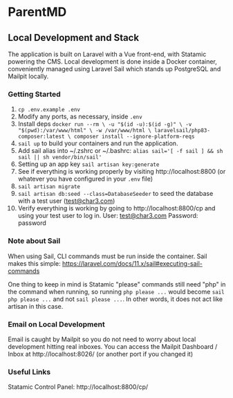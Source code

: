 # ParentMD

## Local Development and Stack

The application is built on Laravel with a Vue front-end, with Statamic powering the CMS. Local development is done inside a Docker container, conveniently managed using Laravel Sail which stands up PostgreSQL and Mailpit locally.

### Getting Started

1. `cp .env.example .env`
2. Modify any ports, as necessary, inside `.env`
3. Install deps `docker run --rm \
    -u "$(id -u):$(id -g)" \
    -v "$(pwd):/var/www/html" \
    -w /var/www/html \
    laravelsail/php83-composer:latest \
    composer install --ignore-platform-reqs`
3. `sail up` to build your containers and run the application.
4. Add sail alias into ~/.zshrc or ~/.bashrc:
   `alias sail='[ -f sail ] && sh sail || sh vendor/bin/sail'`
5. Setting up an app key `sail artisan key:generate`
6. See if everything is working properly by visiting http://localhost:8800 (or whatever you have configured in your `.env` file)
7. `sail artisan migrate`
8. `sail artisan db:seed --class=DatabaseSeeder` to seed the database with a test user (test@char3.com)
9. Verify everything is working by going to http://localhost:8800/cp and using your test user to log in.
    User: test@char3.com
    Password: password

### Note about Sail

When using Sail, CLI commands must be run inside the container. Sail makes this simple: https://laravel.com/docs/11.x/sail#executing-sail-commands

One thing to keep in mind is Statamic "please" commands still need "php" in the command when running, so running `php please ...` would become `sail php please ...` and not `sail please ...`. In other words, it does not act like artisan in this case.

### Email on Local Development

Email is caught by Mailpit so you do not need to worry about local development hitting real inboxes. You can access the Mailpit Dashboard / Inbox at http://localhost:8026/ (or another port if you changed it)

### Useful Links

Statamic Control Panel: http://localhost:8800/cp/
